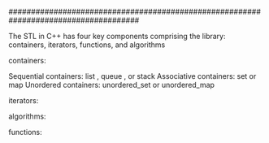 #####################################################################################

The STL in C++ has four key components comprising the library: containers, iterators, functions, and algorithms

containers:

Sequential containers: list , queue , or stack
Associative containers: set or map
Unordered containers: unordered_set or unordered_map

iterators:



algorithms:


functions:

